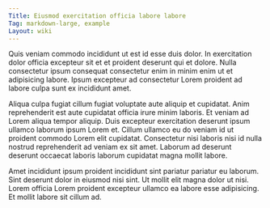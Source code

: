 ```yaml
---
Title: Eiusmod exercitation officia labore labore
Tag: markdown-large, example
Layout: wiki
---
```

Quis veniam commodo incididunt ut est id esse duis dolor. In exercitation dolor officia excepteur sit et et proident deserunt qui et dolore. Nulla consectetur ipsum consequat consectetur enim in minim enim ut et adipisicing labore. Ipsum excepteur ad consectetur Lorem proident ad labore culpa sunt ex incididunt amet.

Aliqua culpa fugiat cillum fugiat voluptate aute aliquip et cupidatat. Anim reprehenderit est aute cupidatat officia irure minim laboris. Et veniam ad Lorem aliqua tempor aliquip. Duis excepteur exercitation deserunt ipsum ullamco laborum ipsum Lorem et. Cillum ullamco eu do veniam id ut proident commodo Lorem elit cupidatat. Consectetur nisi laboris nisi id nulla nostrud reprehenderit ad veniam ex sit amet. Laborum ad deserunt deserunt occaecat laboris laborum cupidatat magna mollit labore.

Amet incididunt ipsum proident incididunt sint pariatur pariatur eu laborum. Sint deserunt dolor in eiusmod nisi sint. Ut mollit elit magna dolor ut nisi. Lorem officia Lorem proident excepteur ullamco ea labore esse adipisicing. Et mollit labore sit cillum ad.